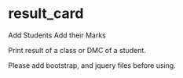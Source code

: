 # result_card
Add Students
Add their Marks

Print result of  a class
or 
DMC of a student.


Please add bootstrap, and  jquery files before using.

